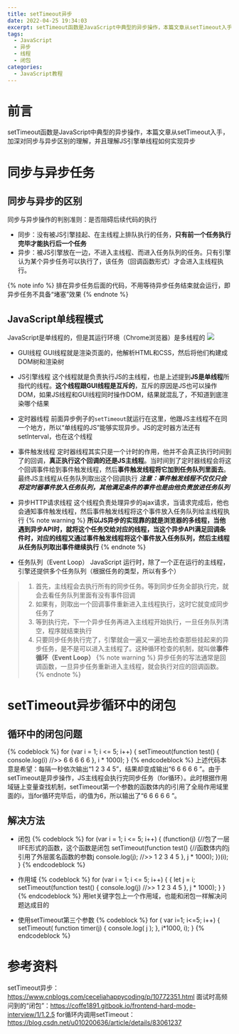 ```yaml
---
title: setTimeout异步
date: 2022-04-25 19:34:03
excerpt: setTimeout函数是JavaScript中典型的异步操作，本篇文章从setTimeout入手，加深对同步与异步区别的理解，并且理解JS引擎单线程如何实现异步
tags:
  - JavaScript
  - 异步
  - 线程
  - 闭包
categories:
  - JavaScript教程
---
```


# 前言
setTimeout函数是JavaScript中典型的异步操作，本篇文章从setTimeout入手，加深对同步与异步区别的理解，并且理解JS引擎单线程如何实现异步

# 同步与异步任务
## 同步与异步的区别
同步与异步操作的判别准则：是否阻碍后续代码的执行
- 同步：没有被JS引擎挂起、在主线程上排队执行的任务，**只有前一个任务执行完毕才能执行后一个任务**
- 异步：被JS引擎放在一边，不进入主线程、而进入任务队列的任务。只有引擎认为某个异步任务可以执行了，该任务（回调函数形式）才会进入主线程执行。

{% note info %}
排在异步任务后面的代码，不用等待异步任务结束就会运行，即异步任务不具备“堵塞”效果
{% endnote %}

## JavaScript单线程模式
JavaScript是单线程的，但是其运行环境（Chrome浏览器）是多线程的
![](https://cdn.jsdelivr.net/gh/MinghuiJia/CDN-source/setTimeout_async/async1.png)

- GUI线程
GUI线程就是渲染页面的，他解析HTML和CSS，然后将他们构建成DOM树和渲染树

- JS引擎线程
这个线程就是负责执行JS的主线程，也是上述提到**JS是单线程**所指代的线程。**这个线程跟GUI线程是互斥的**，互斥的原因是JS也可以操作DOM，如果JS线程和GUI线程同时操作DOM，结果就混乱了，不知道到底渲染哪个结果

- 定时器线程
前面异步例子的`setTimeout`就运行在这里，他跟JS主线程不在同一个地方，所以“单线程的JS”能够实现异步。JS的定时器方法还有setInterval，也在这个线程

- 事件触发线程
定时器线程其实只是一个计时的作用，他并不会真正执行时间到了的回调，**真正执行这个回调的还是JS主线程**。当时间到了定时器线程会将这个回调事件给到事件触发线程，然后**事件触发线程将它加到任务队列里面去**。最终JS主线程从任务队列取出这个回调执行
	***注意：事件触发线程不仅仅只会将定时器事件放入任务队列，其他满足条件的事件也是由他负责放进任务队列***

- 异步HTTP请求线程
这个线程负责处理异步的ajax请求，当请求完成后，他也会通知事件触发线程，然后事件触发线程将这个事件放入任务队列给主线程执行
{% note warning %}
**所以JS异步的实现靠的就是浏览器的多线程，当他遇到异步API时，就将这个任务交给对应的线程，当这个异步API满足回调条件时，对应的线程又通过事件触发线程将这个事件放入任务队列，然后主线程从任务队列取出事件继续执行**
{% endnote %}

- 任务队列（Event Loop）
JavaScript 运行时，除了一个正在运行的主线程，引擎还提供多个任务队列（根据任务的类型，所以有多个）
> 1. 首先，主线程会去执行所有的同步任务。等到同步任务全部执行完，就会去看任务队列里面有没有事件回调
> 2. 如果有，则取出一个回调事件重新进入主线程执行，这时它就变成同步任务了
> 3. 等到执行完，下一个异步任务再进入主线程开始执行，一旦任务队列清空，程序就结束执行
> 4. 只要同步任务执行完了，引擎就会一遍又一遍地去检查那些挂起来的异步任务，是不是可以进入主线程了。这种循环检查的机制，就叫做**事件循环（Event Loop）**
{% note warning %}
异步任务的写法通常是回调函数，一旦异步任务重新进入主线程，就会执行对应的回调函数。
{% endnote %}

# setTimeout异步循环中的闭包

## 循环中的闭包问题
{% codeblock %}
for (var i = 1; i <= 5; i++) {
   setTimeout(function test() {
        console.log(i) //>> 6 6 6 6 6
    }, i * 1000);
}
{% endcodeblock %}
上述代码本意是希望：每隔一秒依次输出“1 2 3 4 5”，结果却变成输出“6 6 6 6 6 ”。由于setTimeout是异步操作，JS主线程会执行完同步任务（for循环）。此时根据作用域链上变量查找机制，setTimeout第一个参数的函数体内的i引用了全局作用域里面的i，当for循环完毕后，i的值为6，所以输出了“6 6 6 6 6 ”。

## 解决方法
- 闭包
{% codeblock %}
for (var i = 1; i <= 5; i++) {
  (function(j) {//包了一层IIFE形式的函数，这个函数是闭包
    setTimeout(function test() {//函数体内的j引用了外层匿名函数的参数j
      console.log(j); //>> 1 2 3 4 5
    }, j * 1000);
  })(i);
}
{% endcodeblock %}

- 作用域
{% codeblock %}
for (var i = 1; i <= 5; i++) {
   {
      let j = i;
      setTimeout(function test() {
           console.log(j) //>> 1 2 3 4 5
       }, j * 1000);
    }
}
{% endcodeblock %}
用let关键字包上一个作用域，也能和闭包一样解决问题达成目的

- 使用setTimeout第三个参数
{% codeblock %}
for ( var i=1; i<=5; i++) {
	setTimeout( function timer(j) {
		console.log( j );
	}, i*1000, i);
}
{% endcodeblock %}

# 参考资料
setTimeout异步：https://www.cnblogs.com/ceceliahappycoding/p/10772351.html
面试时高频问到的“闭包”：https://coffe1891.gitbook.io/frontend-hard-mode-interview/1/1.2.5
for循环内调用setTimeout：https://blog.csdn.net/u010200636/article/details/83061237